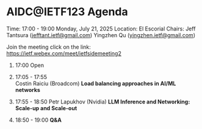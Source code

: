 # AIDC@IETF123 Agenda

Time: 17:00 - 19:00 Monday, July 21, 2025
Location: El Escorial
Chairs: Jeff Tantsura (jefftant.ietf@gmail.com) Yingzhen Qu (yingzhen.ietf@gmail.com)

Join the meeting click on the link: https://ietf.webex.com/meet/ietfsidemeeting2

1. 17:00
Open

2. 17:05 - 17:55  
Costin Raiciu (Broadcom)
**Load balancing approaches in AI/ML networks**


3. 17:55 - 18:50
Petr Lapukhov (Nvidia)
**LLM Inference and Networking: Scale-up and Scale-out**

4. 18:50 - 19:00
**Q&A** 


